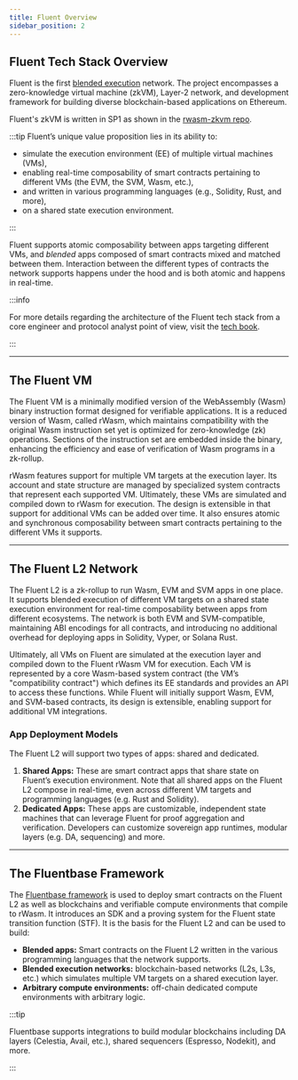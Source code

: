 ```yaml
---
title: Fluent Overview
sidebar_position: 2
---
```

Fluent Tech Stack Overview
---

Fluent is the first [blended execution](blended-101.md) network. The project encompasses a zero-knowledge virtual machine (zkVM), Layer-2 network, and development framework for building diverse blockchain-based applications on Ethereum.

Fluent's zkVM is written in SP1 as shown in the [rwasm-zkvm repo](https://github.com/fluentlabs-xyz/rwasm-zkvm).

:::tip Fluent’s unique value proposition lies in its ability to:

* simulate the execution environment (EE) of multiple virtual machines (VMs),
* enabling real-time composability of smart contracts pertaining to different VMs (the EVM, the SVM, Wasm, etc.),
* and written in various programming languages (e.g., Solidity, Rust, and more),
* on a shared state execution environment.

:::

Fluent supports atomic composability between apps targeting different VMs, and _blended_ apps composed of smart contracts mixed and matched between them. Interaction between the different types of contracts the network supports happens under the hood and is both atomic and happens in real-time.

:::info

For more details regarding the architecture of the Fluent tech stack from a core engineer and protocol analyst point of view, visit the [tech book](https://book.gblend.xyz).

:::

---

## The Fluent VM

The Fluent VM is a minimally modified version of the WebAssembly (Wasm) binary instruction format designed for verifiable applications. It is a reduced version of Wasm, called rWasm, which maintains compatibility with the original Wasm instruction set yet is optimized for zero-knowledge (zk) operations. Sections of the instruction set are embedded inside the binary, enhancing the efficiency and ease of verification of Wasm programs in a zk-rollup.

rWasm features support for multiple VM targets at the execution layer. Its account and state structure are managed by specialized system contracts that represent each supported VM. Ultimately, these VMs are simulated and compiled down to rWasm for execution. The design is extensible in that support for additional VMs can be added over time. It also ensures atomic and synchronous composability between smart contracts pertaining to the different VMs it supports.

---

## The Fluent L2 Network

The Fluent L2 is a zk-rollup to run Wasm, EVM and SVM apps in one place. It supports blended execution of different VM targets on a shared state execution environment for real-time composability between apps from different ecosystems. The network is both EVM and SVM-compatible, maintaining ABI encodings for all contracts, and introducing no additional overhead for deploying apps in Solidity, Vyper, or Solana Rust.

Ultimately, all VMs on Fluent are simulated at the execution layer and compiled down to the Fluent rWasm VM for execution. Each VM is represented by a core Wasm-based system contract (the VM’s "compatibility contract") which defines its EE standards and provides an API to access these functions. While Fluent will initially support Wasm, EVM, and SVM-based contracts, its design is extensible, enabling support for additional VM integrations.

### App Deployment Models

The Fluent L2 will support two types of apps: shared and dedicated.

1. **Shared Apps:** These are smart contract apps that share state on Fluent’s execution environment. Note that all shared apps on the Fluent L2 compose in real-time, even across different VM targets and programming languages (e.g. Rust and Solidity).
2. **Dedicated Apps:** These apps are customizable, independent state machines that can leverage Fluent for proof aggregation and verification. Developers can customize sovereign app runtimes, modular layers (e.g. DA, sequencing) and more.

---

## The Fluentbase Framework

The [Fluentbase framework](../developer-preview/build-with-the-fluentbase-sdk.md) is used to deploy smart contracts on the Fluent L2 as well as blockchains and verifiable compute environments that compile to rWasm. It introduces an SDK and a proving system for the Fluent state transition function (STF). It is the basis for the Fluent L2 and can be used to build:

* **Blended apps:** Smart contracts on the Fluent L2 written in the various programming languages that the network supports.
* **Blended execution networks:** blockchain-based networks (L2s, L3s, etc.) which simulates multiple VM targets on a shared execution layer.
* **Arbitrary compute environments:** off-chain dedicated compute environments with arbitrary logic.

:::tip 

Fluentbase supports integrations to build modular blockchains including DA layers (Celestia, Avail, etc.), shared sequencers (Espresso, Nodekit), and more.

:::